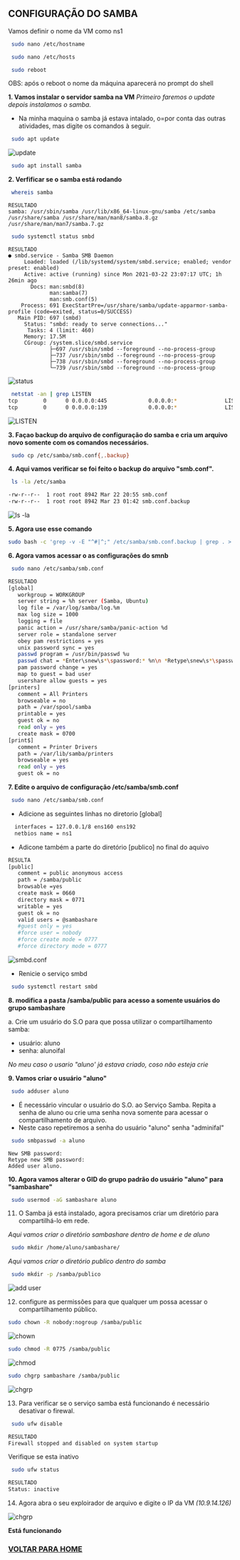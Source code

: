 ## CONFIGURAÇÃO DO SAMBA

Vamos definir o nome da VM como ns1
```bash
 sudo nano /etc/hostname
```
```bash
 sudo nano /etc/hosts
```
```bash
 sudo reboot
```
OBS: após o reboot o nome da máquina aparecerá no prompt do shell


   **1. Vamos instalar o servidor samba na VM**
   _Primeiro faremos o update depois instalamos o samba._
   * Na minha maquina o samba já estava intalado, o=por conta das outras atividades, mas digite os comandos à seguir.
   
```bash
 sudo apt update
 ```
 ![update](https://github.com/0rmindo/SRed-2021/blob/main/imaegens/11.jpg)
 
```bash
 sudo apt install samba
```
   
   **2. Verfificar se o samba está rodando**

```bash
 whereis samba
```
```
RESULTADO
samba: /usr/sbin/samba /usr/lib/x86_64-linux-gnu/samba /etc/samba /usr/share/samba /usr/share/man/man8/samba.8.gz /usr/share/man/man7/samba.7.gz
```
```bash
 sudo systemctl status smbd
```
```
RESULTADO
● smbd.service - Samba SMB Daemon
     Loaded: loaded (/lib/systemd/system/smbd.service; enabled; vendor preset: enabled)
     Active: active (running) since Mon 2021-03-22 23:07:17 UTC; 1h 26min ago
       Docs: man:smbd(8)
             man:samba(7)
             man:smb.conf(5)
    Process: 691 ExecStartPre=/usr/share/samba/update-apparmor-samba-profile (code=exited, status=0/SUCCESS)
   Main PID: 697 (smbd)
     Status: "smbd: ready to serve connections..."
      Tasks: 4 (limit: 460)
     Memory: 17.5M
     CGroup: /system.slice/smbd.service
             ├─697 /usr/sbin/smbd --foreground --no-process-group
             ├─737 /usr/sbin/smbd --foreground --no-process-group
             ├─738 /usr/sbin/smbd --foreground --no-process-group
             └─739 /usr/sbin/smbd --foreground --no-process-group

```
 ![status](https://github.com/0rmindo/SRed-2021/blob/main/imaegens/30.jpg)

```bash
 netstat -an | grep LISTEN
tcp        0      0 0.0.0.0:445             0.0.0.0:*               LISTEN     
tcp        0      0 0.0.0.0:139             0.0.0.0:*               LISTEN   
```
 ![LISTEN](https://github.com/0rmindo/SRed-2021/blob/main/imaegens/12.jpg)

  **3. Façao backup do arquivo de configuração do samba e cria um arquivo novo somente com os comandos necessários.**
  
```bash
 sudo cp /etc/samba/smb.conf{,.backup}
 ```
 
 
   **4. Aqui vamos verificar se foi feito o backup do arquivo "smb.conf".**
    
```bash
 ls -la /etc/samba
```
```bash
-rw-r--r--  1 root root 8942 Mar 22 20:55 smb.conf
-rw-r--r--  1 root root 8942 Mar 23 01:42 smb.conf.backup
```
 ![ls -la](https://github.com/0rmindo/SRed-2021/blob/main/imaegens/31.jpg)

   **5. Agora use esse comando**
```bash
sudo bash -c 'grep -v -E "^#|^;" /etc/samba/smb.conf.backup | grep . > /etc/samba/smb.conf'
```

   **6. Agora vamos acessar o as configurações do smnb**

```bash
 sudo nano /etc/samba/smb.conf
```
```bash
RESULTADO
[global]
   workgroup = WORKGROUP
   server string = %h server (Samba, Ubuntu)
   log file = /var/log/samba/log.%m
   max log size = 1000
   logging = file
   panic action = /usr/share/samba/panic-action %d
   server role = standalone server
   obey pam restrictions = yes
   unix password sync = yes
   passwd program = /usr/bin/passwd %u
   passwd chat = *Enter\snew\s*\spassword:* %n\n *Retype\snew\s*\spassword:* %n\n *password\supdated\ssuccessfully* .
   pam password change = yes
   map to guest = bad user
   usershare allow guests = yes
[printers]
   comment = All Printers
   browseable = no
   path = /var/spool/samba
   printable = yes
   guest ok = no
   read only = yes
   create mask = 0700
[print$]
   comment = Printer Drivers
   path = /var/lib/samba/printers
   browseable = yes
   read only = yes
   guest ok = no
```


  
  
  **7. Edite o arquivo de configuração /etc/samba/smb.conf**


```bash
 sudo nano /etc/samba/smb.conf
```

  * Adicione as seguintes linhas no diretorio [global] 

```bash
  interfaces = 127.0.0.1/8 ens160 ens192
  netbios name = ns1
```

  * Adicone também a parte do diretório [publico] no final do aquivo


```bash
RESULTA
[public]
   comment = public anonymous access
   path = /samba/public
   browsable =yes
   create mask = 0660
   directory mask = 0771
   writable = yes
   guest ok = no
   valid users = @sambashare
   #guest only = yes
   #force user = nobody
   #force create mode = 0777
   #force directory mode = 0777
```
   
![smbd.conf](https://github.com/0rmindo/SRed-2021/blob/main/imaegens/13.jpg)

   * Renicie o serviço smbd
    
```bash
 sudo systemctl restart smbd
```

   **8. modifica a pasta /samba/public para acesso a somente usuários do grupo sambashare**
 
   a. Crie um usuário do S.O para que possa utilizar o compartilhamento samba:
   * usuário: aluno
   * senha: alunoifal
   
   _No meu caso o usario "aluno' já estava criado, coso não esteja crie_
    
   **9. Vamos criar o usuário "aluno"**
   
```bash
 sudo adduser aluno
```

   * É necessário vincular o usuário do S.O. ao Serviço Samba. Repita a senha de aluno ou crie uma senha nova somente para acessar o compartilhamento de arquivo. 
   * Neste caso repetiremos a senha do usuário "aluno" senha "adminifal"
    
```bash
 sudo smbpasswd -a aluno
```
```
New SMB password:
Retype new SMB password:
Added user aluno.
```

   **10. Agora vamos alterar o GID do grupo padrão do usuário "aluno" para "sambashare"**

```bash
 sudo usermod -aG sambashare aluno

```
    
   11. O Samba já está instalado, agora precisamos criar um diretório para compartilhá-lo em rede.
    
   _Aqui vamos criar o diretório sambashare dentro de home e de aluno_
      
```bash
 sudo mkdir /home/aluno/sambashare/
```

   _Aqui vamos criar o diretório publico dentro do samba_

```bash
 sudo mkdir -p /samba/publico
```

 ![add user](https://github.com/0rmindo/SRed-2021/blob/main/imaegens/14.jpg)

   12. configure as permissões para que qualquer um possa acessar o compartilhamento público.

```bash
sudo chown -R nobody:nogroup /samba/public
```
 ![chown](https://github.com/0rmindo/SRed-2021/blob/main/imaegens/15.jpg)

```bash
sudo chmod -R 0775 /samba/public
```
 ![chmod](https://github.com/0rmindo/SRed-2021/blob/main/imaegens/16.jpg)

```bash
sudo chgrp sambashare /samba/public
```
 ![chgrp](https://github.com/0rmindo/SRed-2021/blob/main/imaegens/17.jpg)


   13. Para verificar se o serviço samba está funcionando é necessário desativar o firewal.
   
```bash
 sudo ufw disable
```
```bash
RESULTADO
Firewall stopped and disabled on system startup
```
  Verifique se esta inativo
```bash
 sudo ufw status
```
```bash
RESULTADO
Status: inactive
```
   14. Agora abra o seu exploirador de arquivo e digite o IP da VM _(10.9.14.126)_

 ![chgrp](https://github.com/0rmindo/SRed-2021/blob/main/imaegens/32.jpg)
 
 **Está funcionando**
  
### [VOLTAR PARA HOME](https://github.com/0rmindo/SRed-2021/blob/main/README.md)
